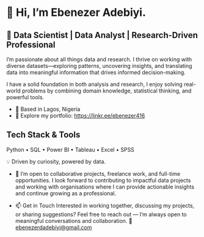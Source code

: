 # 👋 Hi, I’m Ebenezer Adebiyi. 
## 👀  Data Scientist  | Data Analyst  | Research-Driven Professional

I’m passionate about all things data and research. I thrive on working with diverse datasets—exploring patterns, uncovering insights, and translating data into meaningful information that drives informed decision-making.

I have a solid foundation in both analysis and research, I enjoy solving real-world problems by combining domain knowledge, statistical thinking, and powerful tools.
 - 📍 Based in Lagos, Nigeria
 - 🔗 Explore my portfolio:  https://linkr.ee/ebenezer416 
 
 ##  Tech Stack & Tools
 Python • SQL • Power BI • Tableau • Excel  • SPSS
 
💡 Driven by curiosity, powered by data.

- 💞️ I’m open to collaborative projects, freelance work, and full-time opportunities. I look forward to contributing to impactful data projects and working with organisations where I can provide actionable insights and continue growing as a professional.


- 📫 Get in Touch
Interested in working together, discussing my projects, or sharing suggestions?
Feel free to reach out — I’m always open to meaningful conversations and collaboration.
📧 ebenezerdadebiyi@gmail.com
<!---
Awaitingprof/Awaitingprof is a ✨ special ✨ repository because its `README.md` (this file) appears on your GitHub profile.
You can click the Preview link to take a look at your changes.
--->
